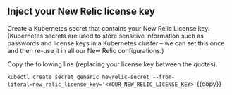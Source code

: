 

## Inject your New Relic license key

Create a Kubernetes secret that contains your New Relic License key. (Kubernetes secrets are used to store sensitive information such as passwords and license keys in a Kubernetes cluster – we can set this once and then re-use it in all our New Relic configurations.)

Copy the following line (replacing your license key between the quotes). 

`kubectl create secret generic newrelic-secret --from-literal=new_relic_license_key='<YOUR_NEW_RELIC_LICENSE_KEY>'`{{copy}}


